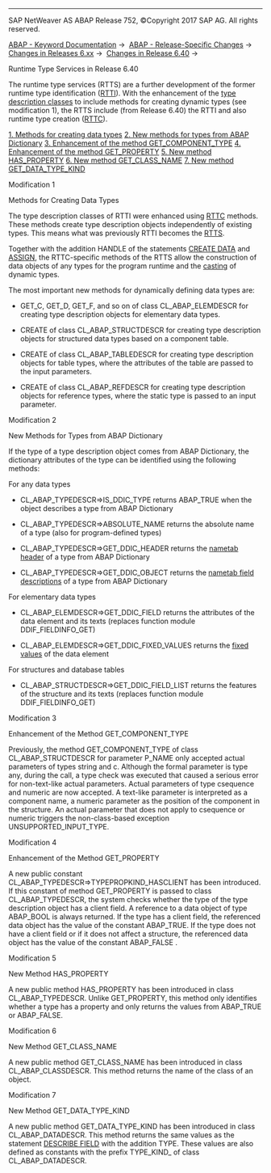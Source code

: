   

* * *

SAP NetWeaver AS ABAP Release 752, ©Copyright 2017 SAP AG. All rights reserved.

[ABAP - Keyword Documentation](https://help.sap.com/doc/abapdocu_752_index_htm/7.52/en-US/abenabap.htm) →  [ABAP - Release-Specific Changes](https://help.sap.com/doc/abapdocu_752_index_htm/7.52/en-US/abennews.htm) →  [Changes in Releases 6.xx](https://help.sap.com/doc/abapdocu_752_index_htm/7.52/en-US/abennews-6.htm) →  [Changes in Release 6.40](https://help.sap.com/doc/abapdocu_752_index_htm/7.52/en-US/abennews-640.htm) → 

Runtime Type Services in Release 6.40

The runtime type services (RTTS) are a further development of the former runtime type identification ([RTTI](https://help.sap.com/doc/abapdocu_752_index_htm/7.52/en-US/abenrtti_glosry.htm "Glossary Entry")). With the enhancement of the [type description classes](https://help.sap.com/doc/abapdocu_752_index_htm/7.52/en-US/abentype_class_glosry.htm "Glossary Entry") to include methods for creating dynamic types (see modification 1), the RTTS include (from Release 6.40) the RTTI and also runtime type creation ([RTTC](https://help.sap.com/doc/abapdocu_752_index_htm/7.52/en-US/abenrttc_glosry.htm "Glossary Entry")).

[1\. Methods for creating data types](#!ABAP_MODIFICATION_1@1@)
[
2\. New methods for types from ABAP Dictionary](#!ABAP_MODIFICATION_2@2@)
[
3\. Enhancement of the method GET\_COMPONENT\_TYPE](#!ABAP_MODIFICATION_3@3@)
[
4\. Enhancement of the method GET\_PROPERTY](#!ABAP_MODIFICATION_4@4@)
[
5\. New method HAS\_PROPERTY](#!ABAP_MODIFICATION_5@5@)
[
6\. New method GET\_CLASS\_NAME](#!ABAP_MODIFICATION_6@6@)
[
7\. New method GET\_DATA\_TYPE\_KIND](#!ABAP_MODIFICATION_7@7@)

Modification 1

Methods for Creating Data Types

The type description classes of RTTI were enhanced using [RTTC](https://help.sap.com/doc/abapdocu_752_index_htm/7.52/en-US/abenrttc_glosry.htm "Glossary Entry") methods. These methods create type description objects independently of existing types. This means what was previously RTTI becomes the [RTTS](https://help.sap.com/doc/abapdocu_752_index_htm/7.52/en-US/abenrtts_glosry.htm "Glossary Entry").

Together with the addition HANDLE of the statements [CREATE DATA](https://help.sap.com/doc/abapdocu_752_index_htm/7.52/en-US/abapcreate_data_handle.htm) and [ASSIGN](https://help.sap.com/doc/abapdocu_752_index_htm/7.52/en-US/abapassign_casting.htm), the RTTC-specific methods of the RTTS allow the construction of data objects of any types for the program runtime and the [casting](https://help.sap.com/doc/abapdocu_752_index_htm/7.52/en-US/abencast_casting_glosry.htm "Glossary Entry") of dynamic types.

The most important new methods for dynamically defining data types are:

-   GET\_C, GET\_D, GET\_F, and so on of class CL\_ABAP\_ELEMDESCR for creating type description objects for elementary data types.
    
-   CREATE of class CL\_ABAP\_STRUCTDESCR for creating type description objects for structured data types based on a component table.
    
-   CREATE of class CL\_ABAP\_TABLEDESCR for creating type description objects for table types, where the attributes of the table are passed to the input parameters.
    
-   CREATE of class CL\_ABAP\_REFDESCR for creating type description objects for reference types, where the static type is passed to an input parameter.
    

Modification 2

New Methods for Types from ABAP Dictionary

If the type of a type description object comes from ABAP Dictionary, the dictionary attributes of the type can be identified using the following methods:

For any data types

-   CL\_ABAP\_TYPEDESCR=>IS\_DDIC\_TYPE
    returns ABAP\_TRUE when the object describes a type from ABAP Dictionary
    
-   CL\_ABAP\_TYPEDESCR=>ABSOLUTE\_NAME
    returns the absolute name of a type (also for program-defined types)
    
-   CL\_ABAP\_TYPEDESCR=>GET\_DDIC\_HEADER
    returns the [nametab header](https://help.sap.com/doc/abapdocu_752_index_htm/7.52/en-US/abenname_tab_header_glosry.htm "Glossary Entry") of a type from ABAP Dictionary
    
-   CL\_ABAP\_TYPEDESCR=>GET\_DDIC\_OBJECT
    returns the [nametab field descriptions](https://help.sap.com/doc/abapdocu_752_index_htm/7.52/en-US/abenname_tab_fields_glosry.htm "Glossary Entry") of a type from ABAP Dictionary
    

For elementary data types

-   CL\_ABAP\_ELEMDESCR=>GET\_DDIC\_FIELD
    returns the attributes of the data element and its texts (replaces function module DDIF\_FIELDINFO\_GET)
    
-   CL\_ABAP\_ELEMDESCR=>GET\_DDIC\_FIXED\_VALUES
    returns the [fixed values](https://help.sap.com/doc/abapdocu_752_index_htm/7.52/en-US/abenfixed_value_glosry.htm "Glossary Entry") of the data element
    

For structures and database tables

-   CL\_ABAP\_STRUCTDESCR=>GET\_DDIC\_FIELD\_LIST
    returns the features of the structure and its texts (replaces function module DDIF\_FIELDINFO\_GET)
    

Modification 3

Enhancement of the Method GET\_COMPONENT\_TYPE

Previously, the method GET\_COMPONENT\_TYPE of class CL\_ABAP\_STRUCTDESCR for parameter P\_NAME only accepted actual parameters of types string and c. Although the formal parameter is type any, during the call, a type check was executed that caused a serious error for non-text-like actual parameters. Actual parameters of type csequence and numeric are now accepted. A text-like parameter is interpreted as a component name, a numeric parameter as the position of the component in the structure. An actual parameter that does not apply to csequence or numeric triggers the non-class-based exception UNSUPPORTED\_INPUT\_TYPE.

Modification 4

Enhancement of the Method GET\_PROPERTY

A new public constant CL\_ABAP\_TYPEDESCR=>TYPEPROPKIND\_HASCLIENT has been introduced. If this constant of method GET\_PROPERTY is passed to class CL\_ABAP\_TYPEDESCR, the system checks whether the type of the type description object has a client field. A reference to a data object of type ABAP\_BOOL is always returned. If the type has a client field, the referenced data object has the value of the constant ABAP\_TRUE. If the type does not have a client field or if it does not affect a structure, the referenced data object has the value of the constant ABAP\_FALSE .

Modification 5

New Method HAS\_PROPERTY

A new public method HAS\_PROPERTY has been introduced in class CL\_ABAP\_TYPEDESCR. Unlike GET\_PROPERTY, this method only identifies whether a type has a property and only returns the values from ABAP\_TRUE or ABAP\_FALSE.

Modification 6

New Method GET\_CLASS\_NAME

A new public method GET\_CLASS\_NAME has been introduced in class CL\_ABAP\_CLASSDESCR. This method returns the name of the class of an object.

Modification 7

New Method GET\_DATA\_TYPE\_KIND

A new public method GET\_DATA\_TYPE\_KIND has been introduced in class CL\_ABAP\_DATADESCR. This method returns the same values as the statement [DESCRIBE FIELD](https://help.sap.com/doc/abapdocu_752_index_htm/7.52/en-US/abapdescribe_field.htm) with the addition TYPE. These values are also defined as constants with the prefix TYPE\_KIND\_ of class CL\_ABAP\_DATADESCR.